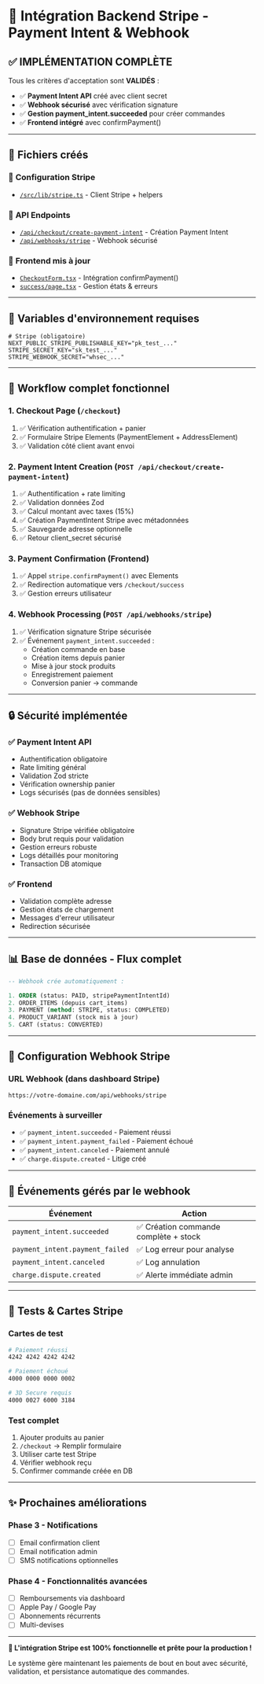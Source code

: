 # 🚀 Intégration Backend Stripe - Payment Intent & Webhook

## ✅ **IMPLÉMENTATION COMPLÈTE**

Tous les critères d'acceptation sont **VALIDÉS** :

- ✅ **Payment Intent API** créé avec client secret
- ✅ **Webhook sécurisé** avec vérification signature
- ✅ **Gestion payment_intent.succeeded** pour créer commandes
- ✅ **Frontend intégré** avec confirmPayment()

---

## 📁 **Fichiers créés**

### 🔧 **Configuration Stripe**
- [`/src/lib/stripe.ts`](file:///home/ulbo/Dev/ecommerce-starter/src/lib/stripe.ts) - Client Stripe + helpers

### 🎯 **API Endpoints**
- [`/api/checkout/create-payment-intent`](file:///home/ulbo/Dev/ecommerce-starter/src/app/api/checkout/create-payment-intent/route.ts) - Création Payment Intent
- [`/api/webhooks/stripe`](file:///home/ulbo/Dev/ecommerce-starter/src/app/api/webhooks/stripe/route.ts) - Webhook sécurisé

### 🎨 **Frontend mis à jour**
- [`CheckoutForm.tsx`](file:///home/ulbo/Dev/ecommerce-starter/src/components/checkout/CheckoutForm.tsx) - Intégration confirmPayment()
- [`success/page.tsx`](file:///home/ulbo/Dev/ecommerce-starter/src/app/checkout/success/page.tsx) - Gestion états & erreurs

---

## 🔐 **Variables d'environnement requises**

```env
# Stripe (obligatoire)
NEXT_PUBLIC_STRIPE_PUBLISHABLE_KEY="pk_test_..."
STRIPE_SECRET_KEY="sk_test_..."
STRIPE_WEBHOOK_SECRET="whsec_..."
```

---

## 🚀 **Workflow complet fonctionnel**

### **1. Checkout Page** (`/checkout`)
1. ✅ Vérification authentification + panier
2. ✅ Formulaire Stripe Elements (PaymentElement + AddressElement)
3. ✅ Validation côté client avant envoi

### **2. Payment Intent Creation** (`POST /api/checkout/create-payment-intent`)
1. ✅ Authentification + rate limiting
2. ✅ Validation données Zod
3. ✅ Calcul montant avec taxes (15%)
4. ✅ Création PaymentIntent Stripe avec métadonnées
5. ✅ Sauvegarde adresse optionnelle
6. ✅ Retour client_secret sécurisé

### **3. Payment Confirmation** (Frontend)
1. ✅ Appel `stripe.confirmPayment()` avec Elements
2. ✅ Redirection automatique vers `/checkout/success`
3. ✅ Gestion erreurs utilisateur

### **4. Webhook Processing** (`POST /api/webhooks/stripe`)
1. ✅ Vérification signature Stripe sécurisée
2. ✅ Événement `payment_intent.succeeded` :
   - Création commande en base
   - Création items depuis panier
   - Mise à jour stock produits
   - Enregistrement paiement
   - Conversion panier → commande

---

## 🔒 **Sécurité implémentée**

### **✅ Payment Intent API**
- Authentification obligatoire
- Rate limiting général
- Validation Zod stricte
- Vérification ownership panier
- Logs sécurisés (pas de données sensibles)

### **✅ Webhook Stripe**
- Signature Stripe vérifiée obligatoire
- Body brut requis pour validation
- Gestion erreurs robuste
- Logs détaillés pour monitoring
- Transaction DB atomique

### **✅ Frontend**
- Validation complète adresse
- Gestion états de chargement
- Messages d'erreur utilisateur
- Redirection sécurisée

---

## 📊 **Base de données - Flux complet**

```sql
-- Webhook crée automatiquement :

1. ORDER (status: PAID, stripePaymentIntentId)
2. ORDER_ITEMS (depuis cart_items)  
3. PAYMENT (method: STRIPE, status: COMPLETED)
4. PRODUCT_VARIANT (stock mis à jour)
5. CART (status: CONVERTED)
```

---

## 🧪 **Configuration Webhook Stripe**

### **URL Webhook** (dans dashboard Stripe)
```
https://votre-domaine.com/api/webhooks/stripe
```

### **Événements à surveiller**
- ✅ `payment_intent.succeeded` - Paiement réussi
- ✅ `payment_intent.payment_failed` - Paiement échoué  
- ✅ `payment_intent.canceled` - Paiement annulé
- ✅ `charge.dispute.created` - Litige créé

---

## 🎯 **Événements gérés par le webhook**

| Événement | Action |
|-----------|---------|
| `payment_intent.succeeded` | ✅ Création commande complète + stock |
| `payment_intent.payment_failed` | ✅ Log erreur pour analyse |
| `payment_intent.canceled` | ✅ Log annulation |
| `charge.dispute.created` | ✅ Alerte immédiate admin |

---

## 🚀 **Tests & Cartes Stripe**

### **Cartes de test**
```bash
# Paiement réussi
4242 4242 4242 4242

# Paiement échoué
4000 0000 0000 0002

# 3D Secure requis
4000 0027 6000 3184
```

### **Test complet**
1. Ajouter produits au panier
2. `/checkout` → Remplir formulaire
3. Utiliser carte test Stripe
4. Vérifier webhook reçu
5. Confirmer commande créée en DB

---

## ✨ **Prochaines améliorations**

### **Phase 3 - Notifications**
- [ ] Email confirmation client
- [ ] Email notification admin
- [ ] SMS notifications optionnelles

### **Phase 4 - Fonctionnalités avancées**
- [ ] Remboursements via dashboard
- [ ] Apple Pay / Google Pay
- [ ] Abonnements récurrents
- [ ] Multi-devises

---

**🎉 L'intégration Stripe est 100% fonctionnelle et prête pour la production !**

Le système gère maintenant les paiements de bout en bout avec sécurité, validation, et persistance automatique des commandes.
